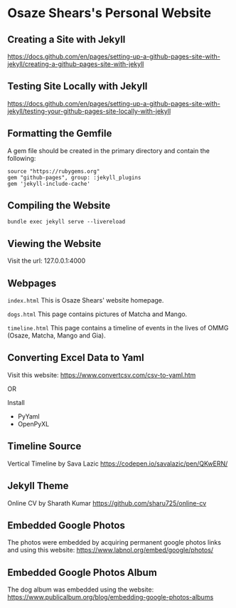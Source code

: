 # Osaze Shears's Personal Website

## Creating a Site with Jekyll
https://docs.github.com/en/pages/setting-up-a-github-pages-site-with-jekyll/creating-a-github-pages-site-with-jekyll

## Testing Site Locally with Jekyll
https://docs.github.com/en/pages/setting-up-a-github-pages-site-with-jekyll/testing-your-github-pages-site-locally-with-jekyll

## Formatting the Gemfile ##

A gem file should be created in the primary directory and contain the following:
```
source "https://rubygems.org"
gem "github-pages", group: :jekyll_plugins
gem 'jekyll-include-cache'
```

## Compiling the Website
```
bundle exec jekyll serve --livereload
```

## Viewing the Website
Visit the url: 127.0.0.1:4000

## Webpages
`index.html`
This is Osaze Shears' website homepage.

`dogs.html`
This page contains pictures of Matcha and Mango.

`timeline.html`
This page contains a timeline of events in the lives of OMMG (Osaze, Matcha, Mango and Gia).

## Converting Excel Data to Yaml
Visit this website: https://www.convertcsv.com/csv-to-yaml.htm

OR

Install 
- PyYaml
- OpenPyXL

## Timeline Source
Vertical Timeline by Sava Lazic
https://codepen.io/savalazic/pen/QKwERN/

## Jekyll Theme
Online CV by Sharath Kumar
https://github.com/sharu725/online-cv

## Embedded Google Photos

The photos were embedded by acquiring permanent google photos links and using this website: https://www.labnol.org/embed/google/photos/

## Embedded Google Photos Album

The dog album was embedded using the website: https://www.publicalbum.org/blog/embedding-google-photos-albums